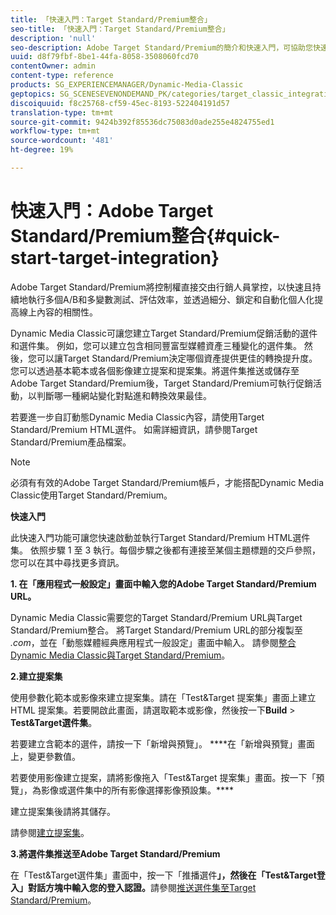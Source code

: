 ```yaml
---
title: 「快速入門：Target Standard/Premium整合」
seo-title: 「快速入門：Target Standard/Premium整合」
description: 'null'
seo-description: Adobe Target Standard/Premium的簡介和快速入門，可協助您快速上手使用Target Standard/Premium整合技術。
uuid: d8f79fbf-8be1-44fa-8058-3508060fcd70
contentOwner: admin
content-type: reference
products: SG_EXPERIENCEMANAGER/Dynamic-Media-Classic
geptopics: SG_SCENESEVENONDEMAND_PK/categories/target_classic_integration
discoiquuid: f8c25768-cf59-45ec-8193-522404191d57
translation-type: tm+mt
source-git-commit: 9424b392f85536dc75083d0ade255e4824755ed1
workflow-type: tm+mt
source-wordcount: '481'
ht-degree: 19%

---
```



# 快速入門：Adobe Target Standard/Premium整合{#quick-start-target-integration}

Adobe Target Standard/Premium將控制權直接交由行銷人員掌控，以快速且持續地執行多個A/B和多變數測試、評估效率，並透過細分、鎖定和自動化個人化提高線上內容的相關性。

Dynamic Media Classic可讓您建立Target Standard/Premium促銷活動的選件和選件集。 例如，您可以建立包含相同豐富型媒體資產三種變化的選件集。 然後，您可以讓Target Standard/Premium決定哪個資產提供更佳的轉換提升度。 您可以透過基本範本或各個影像建立提案和提案集。將選件集推送或儲存至Adobe Target Standard/Premium後，Target Standard/Premium可執行促銷活動，以判斷哪一種網站變化對點進和轉換效果最佳。

若要進一步自訂動態Dynamic Media Classic內容，請使用Target Standard/Premium HTML選件。 如需詳細資訊，請參閱Target Standard/Premium產品檔案。

>[!NOTE]
>
>必須有有效的Adobe Target Standard/Premium帳戶，才能搭配Dynamic Media Classic使用Target Standard/Premium。

**快速入門**

此快速入門功能可讓您快速啟動並執行Target Standard/Premium HTML選件集。 依照步驟 1 至 3 執行。每個步驟之後都有連接至某個主題標題的交戶參照，您可以在其中尋找更多資訊。

**1. 在「應用程式一般設定」畫面中輸入您的Adobe Target Standard/Premium URL。**

Dynamic Media Classic需要您的Target Standard/Premium URL與Target Standard/Premium整合。 將Target Standard/Premium URL的部分複製至&#x200B;*.com*，並在「動態媒體經典應用程式一般設定」畫面中輸入。 請參閱[整合Dynamic Media Classic與Target Standard/Premium](integrating-dmc-with-target.md#integrating-dmc-with-target)。

**2.建立提案集**

使用參數化範本或影像來建立提案集。請在「Test&amp;Target 提案集」畫面上建立 HTML 提案集。若要開啟此畫面，請選取範本或影像，然後按一下&#x200B;**Build** > **Test&amp;Target選件集**。

若要建立含範本的選件，請按一下「新增與預覽」。 ****&#x200B;在「新增與預覽」畫面上，變更參數值。

若要使用影像建立提案，請將影像拖入「Test&amp;Target 提案集」畫面。按一下「預覽」，為影像或選件集中的所有影像選擇影像預設集。****

建立提案集後請將其儲存。

請參閱[建立提案集](creating-offer-set.md#creating_an_offer_set)。

**3.將選件集推送至Adobe Target Standard/Premium**

在「Test&amp;Target選件集」畫面中，按一下「推播選件&#x200B;**」，然後在「Test&amp;Target登入」對話方塊中輸入您的登入認證。**&#x200B;請參閱[推送選件集至Target Standard/Premium](pushing-offer-sets-target.md#pushing_offer_sets_to_target)。
